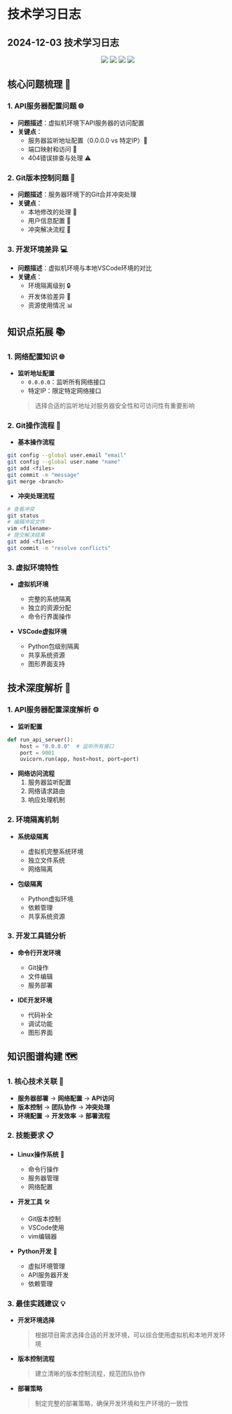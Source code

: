 # 技术学习日志

## 2024-12-03 技术学习日志

<div align="center">
  <img src="https://img.shields.io/badge/FastAPI-009688?style=for-the-badge&logo=fastapi&logoColor=white"/>
  <img src="https://img.shields.io/badge/Git-F05032?style=for-the-badge&logo=git&logoColor=white"/>
  <img src="https://img.shields.io/badge/VSCode-007ACC?style=for-the-badge&logo=visualstudiocode&logoColor=white"/>
  <img src="https://img.shields.io/badge/Linux-FCC624?style=for-the-badge&logo=linux&logoColor=black"/>
</div>

## 核心问题梳理 🎯

### 1. API服务器配置问题 🌐
- **问题描述**：虚拟机环境下API服务器的访问配置
- **关键点**：
  - 服务器监听地址配置（0.0.0.0 vs 特定IP）📡
  - 端口映射和访问 🔌
  - 404错误排查与处理 ⚠️

### 2. Git版本控制问题 🔄
- **问题描述**：服务器环境下的Git合并冲突处理
- **关键点**：
  - 本地修改的处理 📝
  - 用户信息配置 👤
  - 冲突解决流程 🔨

### 3. 开发环境差异 💻
- **问题描述**：虚拟机环境与本地VSCode环境的对比
- **关键点**：
  - 环境隔离级别 🔒
  - 开发体验差异 🎯
  - 资源使用情况 📊

## 知识点拓展 📚

### 1. 网络配置知识 🌐
- **监听地址配置**
  - `0.0.0.0`：监听所有网络接口
  - 特定IP：限定特定网络接口
  > 选择合适的监听地址对服务器安全性和可访问性有重要影响

### 2. Git操作流程 🔄
- **基本操作流程**
```bash
git config --global user.email "email"
git config --global user.name "name"
git add <files>
git commit -m "message"
git merge <branch>
```
- **冲突处理流程**
```bash
# 查看冲突
git status
# 编辑冲突文件
vim <filename>
# 提交解决结果
git add <files>
git commit -m "resolve conflicts"
```

### 3. 虚拟环境特性
- **虚拟机环境**
  - 完整的系统隔离
  - 独立的资源分配
  - 命令行界面操作

- **VSCode虚拟环境**
  - Python包级别隔离
  - 共享系统资源
  - 图形界面支持

## 技术深度解析 🔬

### 1. API服务器配置深度解析 ⚙️
- **监听配置**
```python
def run_api_server():
    host = "0.0.0.0"  # 监听所有接口
    port = 9001
    uvicorn.run(app, host=host, port=port)
```
- **网络访问流程**
  1. 服务器监听配置
  2. 网络请求路由
  3. 响应处理机制

### 2. 环境隔离机制
- **系统级隔离**
  - 虚拟机完整系统环境
  - 独立文件系统
  - 网络隔离

- **包级隔离**
  - Python虚拟环境
  - 依赖管理
  - 共享系统资源

### 3. 开发工具链分析
- **命令行开发环境**
  - Git操作
  - 文件编辑
  - 服务部署

- **IDE开发环境**
  - 代码补全
  - 调试功能
  - 图形界面

## 知识图谱构建 🗺️

### 1. 核心技术关联 🔗
- **服务器部署** → **网络配置** → **API访问**
- **版本控制** → **团队协作** → **冲突处理**
- **环境配置** → **开发效率** → **部署流程**

### 2. 技能要求 📋
- **Linux操作系统** 🐧
  - 命令行操作
  - 服务器管理
  - 网络配置

- **开发工具** 🛠️
  - Git版本控制
  - VSCode使用
  - vim编辑器

- **Python开发** 🐍
  - 虚拟环境管理
  - API服务器开发
  - 依赖管理

### 3. 最佳实践建议 💡
- **开发环境选择**
  > 根据项目需求选择合适的开发环境，可以综合使用虚拟机和本地开发环境

- **版本控制流程**
  > 建立清晰的版本控制流程，规范团队协作

- **部署策略**
  > 制定完整的部署策略，确保开发环境和生产环境的一致性
